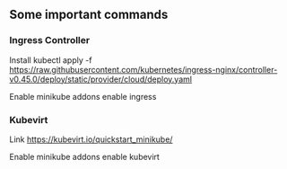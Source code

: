 ## Some important commands

### Ingress Controller 

Install
kubectl apply -f https://raw.githubusercontent.com/kubernetes/ingress-nginx/controller-v0.45.0/deploy/static/provider/cloud/deploy.yaml

Enable
minikube addons enable ingress


### Kubevirt

Link
https://kubevirt.io/quickstart_minikube/

Enable
minikube addons enable kubevirt
